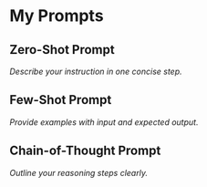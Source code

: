 # My Prompts

## Zero-Shot Prompt
*Describe your instruction in one concise step.*

## Few-Shot Prompt
*Provide examples with input and expected output.*

## Chain-of-Thought Prompt
*Outline your reasoning steps clearly.*
